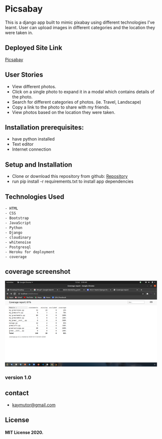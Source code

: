 # Picsabay
This is a django app built to mimic pixabay using different technologies I've learnt. User can upload images in different categories and the location they were taken in.

## Deployed Site Link
[Picsabay](https://picsabay.herokuapp.com/)

## User Stories
- View different photos.
- Click on a single photo to expand it in a modal which contains details of the photo.
- Search for different categories of photos. (ie. Travel, Landscape)
- Copy a link to the photo to share with my friends.
- View photos based on the location they were taken.

## Installation prerequisites:
- have python installed 
- Text editor
- Internet connection

## Setup and Installation
- Clone or download this repository from github: [Repository](https://github.com/kelvin-daniel/my_gram)
- run pip install -r requirements.txt to install app dependencies

## Technologies Used
    - HTML
    - CSS 
    - Bootstrap
    - JavaScript
    - Python 
    - Django 
    - cloudinary
    - whitenoise
    - Postgresql
    - Heroku for deployment
    - coverage

## coverage screenshot

![App](/static/images/coverage.png)

### version 1.0

## contact
- kaymutor@gmail.com

## License
#### MIT License 2020. 

